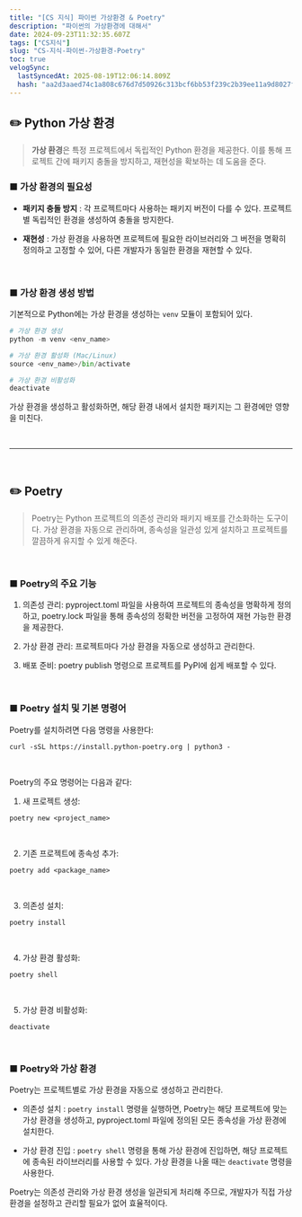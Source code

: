 ```yaml
---
title: "[CS 지식] 파이썬 가상환경 & Poetry"
description: "파이썬의 가상환경에 대해서"
date: 2024-09-23T11:32:35.607Z
tags: ["CS지식"]
slug: "CS-지식-파이썬-가상환경-Poetry"
toc: true
velogSync:
  lastSyncedAt: 2025-08-19T12:06:14.809Z
  hash: "aa2d3aaed74c1a808c676d7d50926c313bcf6bb53f239c2b39ee11a9d8027ff3"
---
```


## ✏️ Python 가상 환경

>**가상 환경**은 특정 프로젝트에서 독립적인 Python 환경을 제공한다. 
이를 통해 프로젝트 간에 패키지 충돌을 방지하고, 재현성을 확보하는 데 도움을 준다.

### ■ 가상 환경의 필요성
- **패키지 충돌 방지**
: 각 프로젝트마다 사용하는 패키지 버전이 다를 수 있다. 프로젝트별 독립적인 환경을 생성하여 충돌을 방지한다.

- **재현성**
: 가상 환경을 사용하면 프로젝트에 필요한 라이브러리와 그 버전을 명확히 정의하고 고정할 수 있어, 다른 개발자가 동일한 환경을 재현할 수 있다.

<br>

### ■ 가상 환경 생성 방법
기본적으로 Python에는 가상 환경을 생성하는 `venv` 모듈이 포함되어 있다.

```python
# 가상 환경 생성
python -m venv <env_name>

# 가상 환경 활성화 (Mac/Linux)
source <env_name>/bin/activate

# 가상 환경 비활성화
deactivate
```

가상 환경을 생성하고 활성화하면, 해당 환경 내에서 설치한 패키지는 그 환경에만 영향을 미친다.

<br>


---


<br>

## ✏️ Poetry
>Poetry는 Python 프로젝트의 의존성 관리와 패키지 배포를 간소화하는 도구이다. 
가상 환경을 자동으로 관리하며, 종속성을 일관성 있게 설치하고 프로젝트를 깔끔하게 유지할 수 있게 해준다.

<br>

### ■ Poetry의 주요 기능
1. 의존성 관리: pyproject.toml 파일을 사용하여 프로젝트의 종속성을 명확하게 정의하고, poetry.lock 파일을 통해 종속성의 정확한 버전을 고정하여 재현 가능한 환경을 제공한다.

2. 가상 환경 관리: 프로젝트마다 가상 환경을 자동으로 생성하고 관리한다.

3. 배포 준비: poetry publish 명령으로 프로젝트를 PyPI에 쉽게 배포할 수 있다.


<br>

### ■ Poetry 설치 및 기본 명령어
Poetry를 설치하려면 다음 명령을 사용한다:

```
curl -sSL https://install.python-poetry.org | python3 -
```

<br>

Poetry의 주요 명령어는 다음과 같다:

1. 새 프로젝트 생성:
```
poetry new <project_name>
```

<br>

2. 기존 프로젝트에 종속성 추가:
```
poetry add <package_name>
```

<br>

3. 의존성 설치:
```
poetry install
```

<br>

4. 가상 환경 활성화:
```
poetry shell
```

<br>

5. 가상 환경 비활성화:

```
deactivate
```


<br>


### ■ Poetry와 가상 환경
Poetry는 프로젝트별로 가상 환경을 자동으로 생성하고 관리한다.  

- 의존성 설치
: ```poetry install``` 명령을 실행하면, Poetry는 해당 프로젝트에 맞는 가상 환경을 생성하고, pyproject.toml 파일에 정의된 모든 종속성을 가상 환경에 설치한다.

- 가상 환경 진입
: ```poetry shell``` 명령을 통해 가상 환경에 진입하면, 해당 프로젝트에 종속된 라이브러리를 사용할 수 있다. 가상 환경을 나올 때는 ```deactivate``` 명령을 사용한다.

Poetry는 의존성 관리와 가상 환경 생성을 일관되게 처리해 주므로, 개발자가 직접 가상 환경을 설정하고 관리할 필요가 없어 효율적이다.